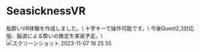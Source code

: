 # SeasicknessVR
船酔いVR体験を作成しました。\\
十字キーで操作可能です。\\
今後Quest2,3対応版、脳波による酔いの推定を実装予定。\\
![スクリーンショット 2023-11-07 18 25 55](https://github.com/Dadadadarow/SeasicknessVR/assets/63149547/be1b0c44-3942-4125-9258-8605218f551c)
